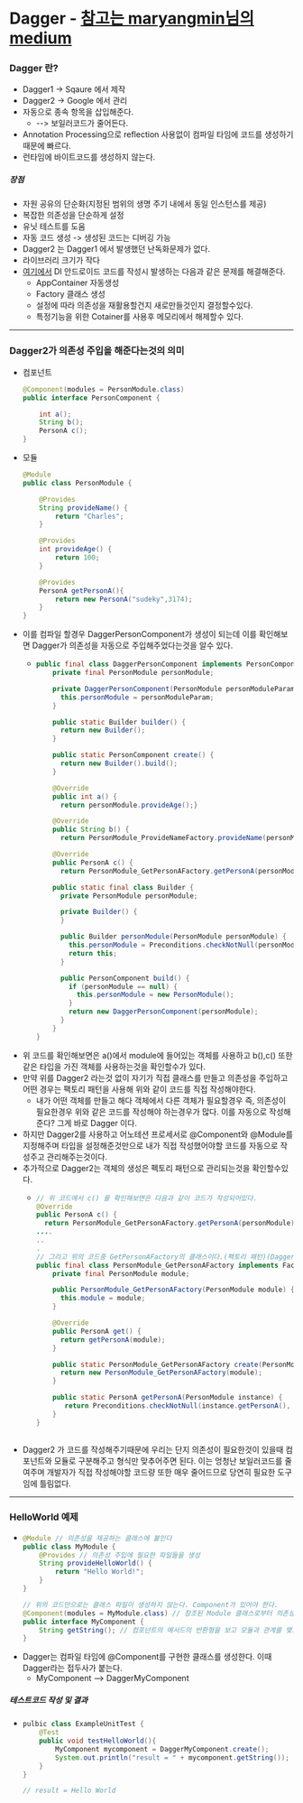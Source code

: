 # Dagger - [참고는 maryangmin님의 medium](https://medium.com/@maryangmin/di-기본개념부터-사용법까지-dagger2-시작하기-3332bb93b4b9)
### Dagger 란?
* Dagger1 -> Sqaure 에서 제작
* Dagger2 -> Google 에서 관리
* 자동으로 종속 항목을 삽입해준다.
  * --> 보일러코드가 줄어든다.
* Annotation Processing으로 reflection 사용없이 컴파일 타임에 코드를 생성하기 때문에 빠르다.
* 런타임에 바이트코드를 생성하지 않는다.
##### 장점
* 자원 공유의 단순화(지정된 범위의 생명 주기 내에서 동일 인스턴스를 제공)
* 복잡한 의존성을 단순하게 설정
* 유닛 테스트를 도움
* 자동 코드 생성 -> 생성된 코드는 디버깅 가능
* Dagger2 는 Dagger1 에서 발생했던 난독화문제가 없다.
* 라이브러리 크기가 작다
* [여기에서](https://github.com/sdk0213/Developer-Track/blob/master/안드로이드%20디자인%20패턴/(DI)종속%20항목%20삽입.md) DI 안드로이드 코드를 작성시 발생하는 다음과 같은 문제를 해결해준다.
  * AppContainer 자동생성
  * Factory 클래스 생성
  * 설정에 따라 의존성을 재활용할건지 새로만들것인지 결정할수있다.
  * 특정기능을 위한 Cotainer를 사용후 메모리에서 해제할수 있다.
---
### Dagger2가 의존성 주입을 해준다는것의 의미
* 컴포넌트
  ```java
  @Component(modules = PersonModule.class)
  public interface PersonComponent {

      int a();
      String b();
      PersonA c();
  }
* 모듈
  ```java
  @Module
  public class PersonModule {

      @Provides
      String provideName() {
          return "Charles";
      }

      @Provides
      int provideAge() {
          return 100;
      }

      @Provides
      PersonA getPersonA(){
          return new PersonA("sudeky",3174);
      }
  }
* 이를 컴파일 할경우 DaggerPersonComponent가 생성이 되는데 이를 확인해보면 Dagger가 의존성을 자동으로 주입해주었다는것을 알수 있다.
  * ```java
    public final class DaggerPersonComponent implements PersonComponent {
        private final PersonModule personModule;

        private DaggerPersonComponent(PersonModule personModuleParam) {
          this.personModule = personModuleParam;
        }

        public static Builder builder() {
          return new Builder();
        }

        public static PersonComponent create() {
          return new Builder().build();
        }

        @Override
        public int a() {
          return personModule.provideAge();}

        @Override
        public String b() {
          return PersonModule_ProvideNameFactory.provideName(personModule);}

        @Override
        public PersonA c() {
          return PersonModule_GetPersonAFactory.getPersonA(personModule);}

        public static final class Builder {
          private PersonModule personModule;

          private Builder() {
          }

          public Builder personModule(PersonModule personModule) {
            this.personModule = Preconditions.checkNotNull(personModule);
            return this;
          }

          public PersonComponent build() {
            if (personModule == null) {
              this.personModule = new PersonModule();
            }
            return new DaggerPersonComponent(personModule);
          }
        }
    }
* 위 코드를 확인해보면은 a()에서 module에 들어있는 객체를 사용하고 b(),c() 또한 같은 타입을 가진 객체를 사용하는것을 확인할수가 있다.
* 만약 위를 Dagger2 라는것 없이 자기가 직접 클래스를 만들고 의존성을 주입하고 어떤 경우는 팩토리 패턴을 사용해 위와 같이 코드를 직접 작성해야한다.
  * 내가 어떤 객체를 만들고 해다 객체에서 다른 객체가 필요할경우 즉, 의존성이 필요한경우 위와 같은 코드를 작성해야 하는경우가 많다. 이를 자동으로 작성해준다? 그게 바로 Dagger 이다.
* 하지만 Dagger2를 사용하고 어노테션 프로세서로 @Component와 @Module를 지정해주며 타입을 설정해준것만으로 내가 직접 작성했어야할 코드를 자동으로 작성주고 관리해주는것이다.
* 추가적으로 Dagger2는 객체의 생성은 펙토리 패턴으로 관리되는것을 확인할수있다.
  * ```java
    // 위 코드에서 c() 를 확인해보면은 다음과 같이 코드가 작성되어있다.
    @Override
    public PersonA c() {
      return PersonModule_GetPersonAFactory.getPersonA(personModule);}
    ....
    ..
    .
    // 그리고 위의 코드중 GetPersonAFactory의 클래스이다.(펙토리 패턴)(Dagger2가 자동으로 작성함)
    public final class PersonModule_GetPersonAFactory implements Factory<PersonA> {
        private final PersonModule module;

        public PersonModule_GetPersonAFactory(PersonModule module) {
          this.module = module;
        }

        @Override
        public PersonA get() {
          return getPersonA(module);
        }

        public static PersonModule_GetPersonAFactory create(PersonModule module) {
          return new PersonModule_GetPersonAFactory(module);
        }

        public static PersonA getPersonA(PersonModule instance) {
           return Preconditions.checkNotNull(instance.getPersonA(), "Cannot return null from a non-@Nullable @Provides method");
        }
    }
     
* Dagger2 가 코드를 작성해주기때문에 우리는 단지 의존성이 필요한것이 있을때 컴포넌트와 모듈로 구분해주고 형식만 맞추어주면 된다. 이는 엉청난 보일러코드를 줄여주며 개발자가 직접 작성해야할 코드량 또한 매우 줄어드므로 당연히 필요한 도구임에 틀림없다.
---
### HelloWorld 예제
* ```java
  @Module // 의존성을 제공하는 클래스에 붙인다
  public class MyModule {
      @Provides // 의존성 주입에 필요한 파일들을 생성
      String provideHelloWorld() {
          return "Hello World!";
      }
  }

  // 위의 코드만으로는 클래스 파일이 생성하지 않는다. Component가 있어야 한다.
  @Component(modules = MyModule.class) // 참조된 Module 클래스로부터 의존성을 제공받는다
  public interface MyComponent {
      String getString(); // 컴포넌트의 메서드의 반환형을 보고 모듈과 관계를 맺으므로 해당 반환형을 갖는 메서드
  }
* Dagger는 컴파일 타임에 @Component를 구현한 클래스를 생성한다. 이때 Dagger라는 접두사가 붙는다.
  * MyComponent --> DaggerMyComponent
##### 테스트코드 작성 및 결과
* ```java 
  pulbic class ExampleUnitTest {
      @Test
      public void testHelloWorld(){
          MyComponent mycomponent = DaggerMyComponent.create();
          System.out.println("result = " + mycomponent.getString());
      }
  }
  
  // result = Hello World
